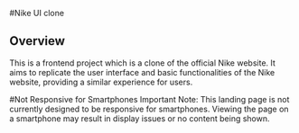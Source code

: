 #Nike UI clone
<h2>Overview</h2>
<p>This is a frontend project which is a clone of the official Nike website. It aims to replicate the user interface and basic functionalities of the Nike website, providing a similar experience for users.</p>

#Not Responsive for Smartphones
Important Note: This landing page is not currently designed to be responsive for smartphones. Viewing the page on a smartphone may result in display issues or no content being shown.

